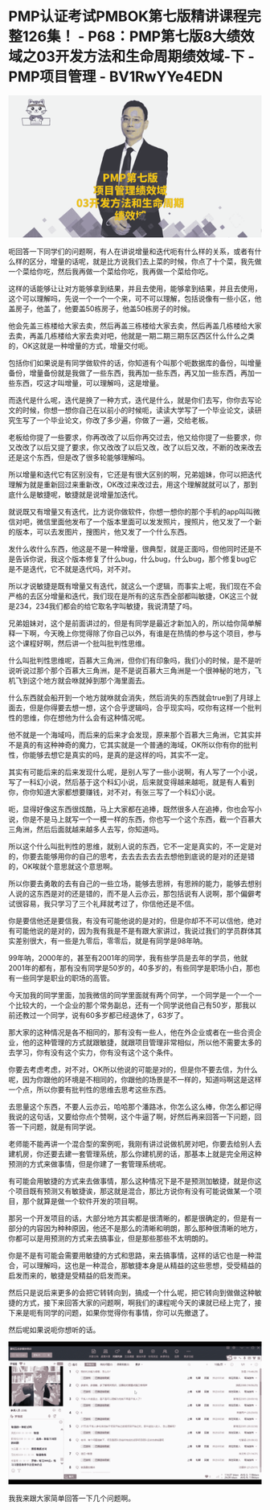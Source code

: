 # PMP认证考试PMBOK第七版精讲课程完整126集！ - P68：PMP第七版8大绩效域之03开发方法和生命周期绩效域-下 - PMP项目管理 - BV1RwYYe4EDN

![](img/243fe2877f27f400c821459670693a03_0.png)

呃回答一下同学们的问题啊，有人在讲说增量和迭代呃有什么样的关系，或者有什么样的区分，增量的话呢，就是比方说我们去上菜的时候，你点了十个菜，我先做一个菜给你吃，然后我再做一个菜给你吃，我再做一个菜给你吃。

这样的话能够让让对方能够拿到结果，并且去使用，能够拿到结果，并且去使用，这个可以理解吗，先说一个一个一个来，可不可以理解，包括说像有一些小区，他盖房子，他盖了，他要盖50栋房子，他盖50栋房子的时候。

他会先盖三栋楼给大家去卖，然后再盖三栋楼给大家去卖，然后再盖几栋楼给大家去卖，再盖几栋楼给大家去卖对吧，他就是一期二期三期东区西区什么什么之类的，OK这就是一种增量的方式，增量交付呃。

包括你们如果说是有同学做软件的话，你知道有个叫那个呃数据库的备份，叫增量备份，增量备份就是我做了一些东西，我再加一些东西，再又加一些东西，再加一些东西，哎这才叫增量，可以理解吗，这是增量。

而迭代是什么呢，迭代是换了一种方式，迭代是什么，就是你们去写，你你去写论文的时候，你想一想你自己在以前小的时候呃，读读大学写了一个毕业论文，读研究生写了一个毕业论文，你改了多少遍，你做了一遍，交给老板。

老板给你提了一些要求，你再改改了以后你再交过去，他又给你提了一些要求，你又改改了以后又提了要求，你又改改了以后又改，改了以后又改，不断的改来改去还是这个东西，但是改了很多轮能够理解吗。

所以增量和迭代它有区别没有，它还是有很大区别的啊，兄弟姐妹，你可以把迭代理解为就是重新回过来重新改，OK改过来改过去，用这个理解就就可以了，那到底什么是敏捷呢，敏捷就是说增量加迭代。

就说既又有增量又有迭代，比方说你做软件，你想一想你的那个手机的app叫叫微信对吧，微信里面他发布了一个版本里面可以发发照片，搜照片，他又发了一个新的版本，可以去发图片，搜图片，他又发了一个什么东西。

发什么收什么东西，他这是不是一种增量，很典型，就是正面吗，但他同时还是不是告诉你说，我这个版本修复了什么bug，什么bug，什么bug，那个修复bug它是不是迭代，它不就是迭代吗，对不对。

所以才说敏捷是既有增量又有迭代，就这么一个逻辑，而事实上呢，我们现在不会严格的去区分增量和迭代，我们现在是所有的这东西全部都叫敏捷，OK这三个就是234，234我们都会的给它取名字叫敏捷，我说清楚了吗。

兄弟姐妹对，这个是前面讲过的，但是有同学是最近才新加入的，所以给你简单解释一下啊，今天晚上你觉得除了你自己以外，有谁是在热情的参与这个项目，参与这个课程好啊，然后讲一个批叫批判性思维。

什么叫批判性思维呢，百慕大三角洲，但你们有印象吗，我们小的时候，是不是听说听说过那个那个百慕大三角洲，是不是说百慕大三角洲是一个很神秘的地方，飞机飞到这个地方就会咻就掉到那个海里面去。

什么东西就会船开到一个地方就咻就会消失，然后消失的东西就会true到了月球上面去，但是你得要去想一想，这个合乎逻辑吗，合乎现实吗，哎你有这样一个批判性的思维，你在想他为什么会有这种情况呢。

他不就是一个海域吗，而后来的后来才会发现，原来那个百慕大三角洲，它其实并不是真的有这种神奇的魔力，它其实就是一个普通的海域，OK所以你有你的批判性，你能够去想它是真实的吗，是真的是这样的吗，其实不一定。

其实有可能后来的后来发现什么呢，是别人写了一些小说啊，有人写了一个小说，写了一科幻小说，然后基于这个科幻小说，后来就变得越来越呃，就是有人看到你，你你知道大家都想要赚钱，对不对，有张三写了一个科幻小说。

呃，显得好像这东西很炫酷，马上大家都在追捧，既然很多人在追捧，你也会写小说，你是不是马上就写一个一模一样的东西，你也写一个这个东西，截一个百慕大三角洲，然后后面就越来越多人去写，你知道吗。

所以这个什么叫批判性的思维，就别人说的东西，它不一定是真实的，不一定是对的，你要去能够用你的自己的思考，去去去去去去去想他到底说的是对的还是错的，OK唉就个意思就这个意思啊。

所以你要去勇敢的去有自己的一些立场，能够去思辨，有思辨的能力，能够去想别人说的这东西是对的还是错的，而不是人云亦云，那包括说有人说啊，那个偏僻考试很容易，我只学习了三个礼拜就考过了，你信他还是不信。

你是要信他还是要信我，有没有可能他说的是对的，但是你却不不可以信他，绝对有可能他说的是对的，因为我有我是不是有跟大家讲过，我说过我们的学员群体其实差别很大，有一些是九零后，零零后，就是有同学是98年呐。

99年呐，2000年的，甚至有2001年的同学，我有些学员是去年的学员，他就2001年的都有，那有没有同学是50岁的，40多岁的，有些同学是职场小白，那也有一些同学是职业的职场的高管。

今天加我的同学里面，加我微信的同学里面就有两个同学，一个同学是一个一个一个比较大的，一个企业的那个常务副总，还有一个同学说他自己有50岁，那我以前还教过一个同学，说有60多岁都已经退休了，63岁了。

那大家的这种情况是各不相同的，那有没有一些人，他在外企业或者在一些合资企业，他的这种管理的方式就跟敏捷，就跟项目管理非常相似，所以他不需要太多的去学习，你有没有这个实力，你有没有这个这个条件。

你要去考虑考虑，对不对，OK所以他说的可能是对的，但是你不要去信，为什么呢，因为你跟他的环境是不相同的，你跟他的场景是不一样的，知道吗啊这是这样一个点，所以你要有批判性的思维去思考这些东西。

去思量这个东西，不要人云亦云，哈哈那个潘路冰，你怎么这么棒，你怎么都记得我说的这句话，又要给你点个赞啊，这个牛逼了啊，好然后再来回答一下问题，回答一下问题，就是有同学说。

老师能不能再讲一个混合型的案例呃，我刚有讲过说做机房对吧，你要去给别人去建机房，你还要去建一套管理系统，那么你建机房的话，那基本上就是完全用这种预测的方式来做事情，但是你建了一套管理系统呢。

有可能会用敏捷的方式来去做事情，那么这种情况下是不是预测加敏捷，就是你这个项目既有预测又有敏捷诶，那这就是混合，那比方说你有没有可能说做某一个项目，那个就算是做一个软件开发的项目啊。

那另一个开发项目的话，大部分地方其实都是很清晰的，都是很确定的，但是有一部分的内容因为种种原因，他还不是那么的清晰和明朗，那么那种很清晰的地方，你都可以是用预测的方式来去搞事业，但是那些那些不太明朗的。

你是不是有可能会需要用敏捷的方式和思路，来去搞事情，这样的话它也是一种混合，可以理解吗，这也是一种混合，那敏捷本身是从精益的这些思想，受受精益的启发而来的，敏捷是受精益的启发而来。

然后只是说后来更多的会把它转转向到，搞成一个什么呢，把它转向到做做这种敏捷的方式，接下来回答大家的问题啊，啊我们的课程呢今天的课就已经上完了，接下来是呃有同学的问题，如果你觉得你有事情，你可以先撤退了。

然后呢如果说呃你想听的话。

![](img/243fe2877f27f400c821459670693a03_2.png)

我我来跟大家简单回答一下几个问题啊。
